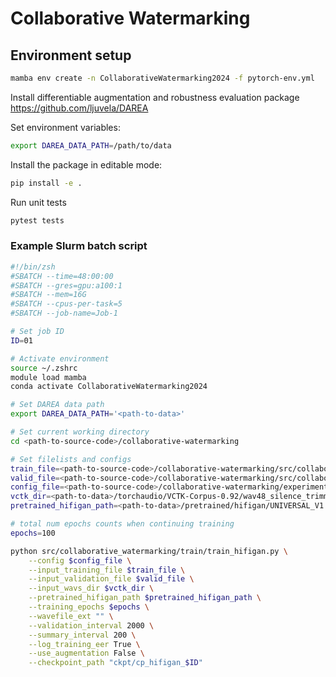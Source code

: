 # Collaborative Watermarking


## Environment setup

```bash
mamba env create -n CollaborativeWatermarking2024 -f pytorch-env.yml
```

Install differentiable augmentation and robustness evaluation package
https://github.com/ljuvela/DAREA

Set environment variables:

```bash
export DAREA_DATA_PATH=/path/to/data
```

Install the package in editable mode:
```bash
pip install -e .
```

Run unit tests
```bash
pytest tests
```


### Example Slurm batch script


```bash
#!/bin/zsh
#SBATCH --time=48:00:00
#SBATCH --gres=gpu:a100:1
#SBATCH --mem=16G
#SBATCH --cpus-per-task=5
#SBATCH --job-name=Job-1

# Set job ID
ID=01

# Activate environment
source ~/.zshrc
module load mamba
conda activate CollaborativeWatermarking2024

# Set DAREA data path
export DAREA_DATA_PATH='<path-to-data>'

# Set current working directory
cd <path-to-source-code>/collaborative-watermarking

# Set filelists and configs
train_file=<path-to-source-code>/collaborative-watermarking/src/collaborative_watermarking/filelists/vctk/vctk_filelist_mic2_train.txt
valid_file=<path-to-source-code>/collaborative-watermarking/src/collaborative_watermarking/filelists/vctk/vctk_filelist_mic2_val.txt
config_file=<path-to-source-code>/collaborative-watermarking/experiments/$ID/config_v1.json
vctk_dir=<path-to-data>/torchaudio/VCTK-Corpus-0.92/wav48_silence_trimmed
pretrained_hifigan_path=<path-to-data>/pretrained/hifigan/UNIVERSAL_V1

# total num epochs counts when continuing training
epochs=100

python src/collaborative_watermarking/train/train_hifigan.py \
    --config $config_file \
    --input_training_file $train_file \
    --input_validation_file $valid_file \
    --input_wavs_dir $vctk_dir \
    --pretrained_hifigan_path $pretrained_hifigan_path \
    --training_epochs $epochs \
    --wavefile_ext "" \
    --validation_interval 2000 \
    --summary_interval 200 \
    --log_training_eer True \
    --use_augmentation False \
    --checkpoint_path "ckpt/cp_hifigan_$ID"

```